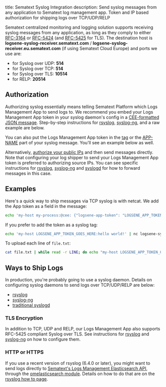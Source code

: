 title: Sematext Syslog Integration
description: Send syslog messages from any application to Sematext log management app. Token and IP based authorization for shipping logs over TCP/UDP/RELP

Sematext centralized monitoring and logging solution supports receiving syslog messages from any application, as long as
they comply to either [RFC-3164](https://tools.ietf.org/html/rfc3164) or
[RFC-5424](https://tools.ietf.org/html/rfc5424) (and
[RFC-5425](https://tools.ietf.org/html/rfc5425) for TLS). The
destination host is **logsene-syslog-receiver.sematext.com** / **logsene-syslog-receiver.eu.sematext.com** (if using Sematext Cloud Europe) and ports we use are:

  - for Syslog over UDP: **514**
  - for Syslog over TCP: **514**
  - for Syslog over TLS: **10514**
  - for RELP: **20514**

## Authorization

Authorizing syslog essentially means telling Sematext Platform which Logs Management App to send logs to. We recommend you embed your Logs Management App token in your syslog daemon's config in a [CEE-formatted JSON message](json-messages-over-syslog). Step-by-step instructions for [rsyslog](rsyslog), [syslog-ng](syslog-ng), and a raw example are below.

You can also put the Logs Management App token in the [tag](https://datatracker.ietf.org/doc/html/rfc3164#section-4.1.3) or the [APP-NAME](https://datatracker.ietf.org/doc/html/rfc5424#section-6.2.5) part of your syslog message. You'll see an example below as well.

Alternatively, [authorize your public IPs](authorizing-ips-for-syslog) and then send messages directly. Note that configuring your log shipper to send your Logs Management App token is preferred to authorizing source IPs. You can see specific instructions for [rsyslog](rsyslog), [syslog-ng](syslog-ng) and [syslogd](syslogd) for how to forward messages in this case.  

## Examples

Here's a quick way to ship messages via TCP syslog is with netcat. We add the App token as a field in the message:

``` bash
echo 'my-host my-process:@cee: {"logsene-app-token": "LOGSENE_APP_TOKEN_GOES_HERE", "message": "hello world!"}' | nc logsene-syslog-receiver.sematext.com 514
```

If you prefer to add the token as a syslog tag:

``` bash
echo 'my-host LOGSENE_APP_TOKEN_GOES_HERE:hello world!' | nc logsene-syslog-receiver.sematext.com 514
```

To upload each line of `file.txt`:

``` bash
cat file.txt | while read -r LINE; do echo "my-host LOGSENE_APP_TOKEN_GOES_HERE:$LINE"; done | nc logsene-syslog-receiver.sematext.com 514
```

## Ways to Ship Logs

In production, you're probably going to use a syslog daemon. Details on configuring syslog daemons to send logs over TCP/UDP/RELP are below:

  - [rsyslog](rsyslog)
  - [syslog-ng](syslog-ng)
  - [traditional syslogd](syslogd)

### TLS Encryption

In addition to TCP, UDP and RELP, our Logs Management App also supports RFC-5425 compliant Syslog over TLS. See instructions for [rsyslog](rsyslog) and [syslog-ng](syslog-ng) on how to configure them.

### HTTP or HTTPS

If you use a recent version of rsyslog (6.4.0 or later), you might want to send logs directly to [Sematext's Logs Management Elasticsearch API](index-events-via-elasticsearch-api), through the [omelasticsearch module](http://www.rsyslog.com/doc/omelasticsearch.html). Details on how
to do that are on the [rsyslog how to page](rsyslog).
